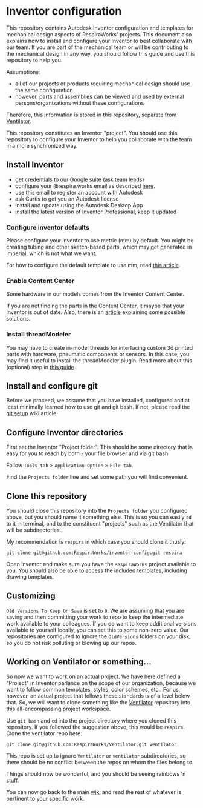 # Inventor configuration

This repository contains Autodesk Inventor configuration and templates for mechanical design aspects of RespiraWorks' projects. This document  also explains how to install and configure your Inventor to best collaborate with our team. If you are part of the mechanical team or will be contributing to the mechanical design in any way, you should follow this guide and use this repository to help you.

Assumptions:
* all of our projects or products requiring mechanical design should use the same configuration
* however, parts and assemblies can be viewed and used by external persons/organizations without these configurations

Therefore, this information is stored in this repository, separate from
[Ventilator](https://github.com/RespiraWorks/Ventilator). 

This repository constitutes an Inventor "project". You should use this repository to configure your Inventor to help you collaborate with the team in a more synchronized way.

## Install Inventor

* get credentials to our Google suite (ask team leads)
* configure your @respira.works email as described [here](https://docs.google.com/document/d/1z49daVwK5BODKR17yKRd85mAhRE2YoR_AhgDTajkC7Q/edit).
* use this email to register an account with Autodesk
* ask Curtis to get you an Autodesk license
* install and update using the Autodesk Desktop App
* install the latest version of Inventor Professional, keep it updated

### Configure inventor defaults

Please configure your inventor to use metric (mm) by default. You might be creating tubing and other sketch-based parts, which may get generated in imperial, which is not what we want.

For how to configure the default template to use mm, read [this article](https://knowledge.autodesk.com/support/inventor/learn-explore/caas/sfdcarticles/sfdcarticles/How-to-switch-the-default-units-from-imperial-to-metric-in-Inventor.html).

### Enable Content Center

Some hardware in our models comes from the Inventor Content Center.

If you are not finding the parts in the Content Center, it maybe that your Inventor is out of date. Also, there is an [article](https://knowledge.autodesk.com/support/inventor/troubleshooting/caas/sfdcarticles/sfdcarticles/Inventor-Content-Center-libraries-are-empty.html) explaining some possible solutions.

### Install threadModeler

You may have to create in-model threads for interfacing custom 3d printed parts with hardware, pneumatic components or sensors. In this case, you may find it useful to install the threadModeler plugin. Read more about this (optional) step in [this guide](thread_modeler.md). 

## Install and configure git

Before we proceed, we assume that you have installed, configured and at least minimally learned how to use git and git bash. If not, please read the [git setup](https://github.com/RespiraWorks/Ventilator/wiki/git-setup) wiki article.

## Configure Inventor directories

First set the Inventor "Project folder". This should be some directory that is easy for you to reach by both -
your file browser and via git bash.

Follow `Tools tab` > `Application Option` > `File tab`.

Find the `Projects folder` line and set some path you will find convenient.

## Clone this repository

You should close this repository into the `Projects folder` you configured above, but you should name it something else.
This is so you can easily `cd` to it in terminal, and to the constituent "projects" such as the Ventilator that will
be subdirectories.

My recommendation is `respira` in which case you should clone it thusly:

`git clone git@github.com:RespiraWorks/inventor-config.git respira`

Open inventor and make sure you have the `RespiraWorks` project available to you. You should also be able to access
the included templates, including drawing templates.

## Customizing

`Old Versions To Keep On Save` is set to `0`. We are assuming that you are saving and then committing your
work to repo to keep the intermediate work available to your colleagues. If you do want to keep additional
versions available to yourself locally, you can set this to some non-zero value. Our repositories are configured
to ignore the `OldVersions` folders on your disk, so you do not risk polluting or blowing up our repos.

## Working on Ventilator or something...

So now we want to work on an actual project.
We have here defined a "Project" in Inventor parlance on the scope of our organization, because we want to
follow common templates, styles, color schemes, etc.. For us, however, an actual project that follows these
standards is of a level below that. So, we will want to clone something like the
[Ventilator](https://github.com/RespiraWorks/Ventilator) repository into this all-encompassing project workspace.

Use `git bash` and `cd` into the project directory where you cloned this repository. If you followed the suggestion
above, this would be `respira`. Clone the ventilator repo here:

`git clone git@github.com:RespiraWorks/Ventilator.git ventilator`

This repo is set up to ignore `Ventilator` or `ventilator` subdirectories, so there should be no conflict between
the repos on whom the files belong to.

Things should now be wonderful, and you should be seeing rainbows 'n stuff.

You can now go back to the main [wiki](https://github.com/RespiraWorks/Ventilator/wiki) and read the rest of whatever
is pertinent to your specific work.
